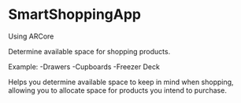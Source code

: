# SmartShoppingApp
Using ARCore

Determine available space for shopping products.

Example:
-Drawers
-Cupboards
-Freezer Deck

Helps you determine available space to keep in mind when shopping, allowing you to allocate space for products you intend to purchase.
